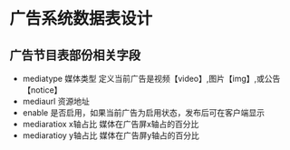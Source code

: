 # 广告系统数据表设计

## 广告节目表部份相关字段
- mediatype 媒体类型 定义当前广告是视频【video】,图片【img】,或公告【notice】
- mediaurl 资源地址
- enable 是否启用，如果当前广告为启用状态，发布后可在客户端显示
- mediaratiox x轴占比 媒体在广告屏x轴占的百分比
- mediaratioy y轴占比 媒体在广告屏y轴占的百分比